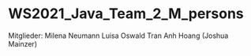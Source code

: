 # WS2021_Java_Team_2_M_persons

Mitglieder:
Milena Neumann
Luisa Oswald
Tran Anh Hoang
(Joshua Mainzer)
